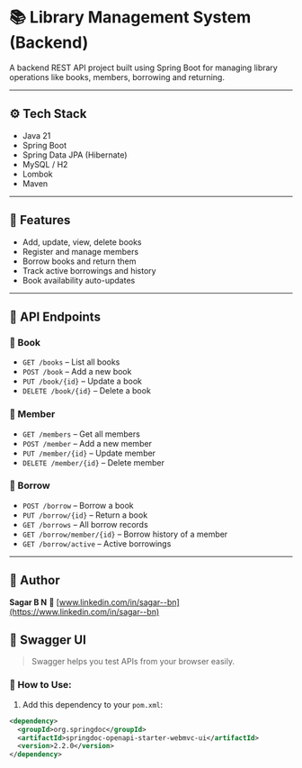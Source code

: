 # 📚 Library Management System (Backend)

A backend REST API project built using Spring Boot for managing library operations like books, members, borrowing and returning.

---

## ⚙️ Tech Stack

- Java 21
- Spring Boot
- Spring Data JPA (Hibernate)
- MySQL / H2
- Lombok
- Maven

---

## 📁 Features

- Add, update, view, delete books
- Register and manage members
- Borrow books and return them
- Track active borrowings and history
- Book availability auto-updates

---

## 🚀 API Endpoints

### 📘 Book
- `GET /books` – List all books
- `POST /book` – Add a new book
- `PUT /book/{id}` – Update a book
- `DELETE /book/{id}` – Delete a book

### 👤 Member
- `GET /members` – Get all members
- `POST /member` – Add a new member
- `PUT /member/{id}` – Update member
- `DELETE /member/{id}` – Delete member

### 📖 Borrow
- `POST /borrow` – Borrow a book
- `PUT /borrow/{id}` – Return a book
- `GET /borrows` – All borrow records
- `GET /borrow/member/{id}` – Borrow history of a member
- `GET /borrow/active` – Active borrowings

---
## 🙋 Author

**Sagar B N**
🔗 [www.linkedin.com/in/sagar--bn](https://www.linkedin.com/in/sagar--bn)

## 🧬 Swagger UI

> Swagger helps you test APIs from your browser easily.

### 🔧 How to Use:

1. Add this dependency to your `pom.xml`:
```xml
<dependency>
  <groupId>org.springdoc</groupId>
  <artifactId>springdoc-openapi-starter-webmvc-ui</artifactId>
  <version>2.2.0</version>
</dependency>



